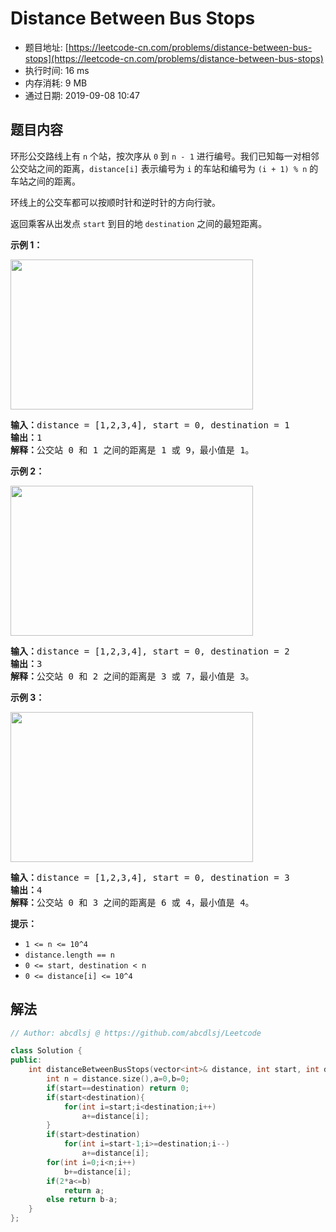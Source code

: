 # Distance Between Bus Stops 
- 题目地址: [https://leetcode-cn.com/problems/distance-between-bus-stops](https://leetcode-cn.com/problems/distance-between-bus-stops)
- 执行时间: 16 ms
- 内存消耗: 9 MB
- 通过日期: 2019-09-08 10:47

## 题目内容
<p>环形公交路线上有 <code>n</code> 个站，按次序从 <code>0</code> 到 <code>n - 1</code> 进行编号。我们已知每一对相邻公交站之间的距离，<code>distance[i]</code> 表示编号为 <code>i</code> 的车站和编号为 <code>(i + 1) % n</code> 的车站之间的距离。</p>

<p>环线上的公交车都可以按顺时针和逆时针的方向行驶。</p>

<p>返回乘客从出发点 <code>start</code> 到目的地 <code>destination</code> 之间的最短距离。</p>



<p><strong>示例 1：</strong></p>

<p><img alt="" src="https://assets.leetcode-cn.com/aliyun-lc-upload/uploads/2019/09/08/untitled-diagram-1.jpg" style="height: 240px; width: 388px;"></p>

<pre><strong>输入：</strong>distance = [1,2,3,4], start = 0, destination = 1
<strong>输出：</strong>1
<strong>解释：</strong>公交站 0 和 1 之间的距离是 1 或 9，最小值是 1。</pre>



<p><strong>示例 2：</strong></p>

<p><img alt="" src="https://assets.leetcode-cn.com/aliyun-lc-upload/uploads/2019/09/08/untitled-diagram-1-1.jpg" style="height: 240px; width: 388px;"></p>

<pre><strong>输入：</strong>distance = [1,2,3,4], start = 0, destination = 2
<strong>输出：</strong>3
<strong>解释：</strong>公交站 0 和 2 之间的距离是 3 或 7，最小值是 3。
</pre>



<p><strong>示例 3：</strong></p>

<p><img alt="" src="https://assets.leetcode-cn.com/aliyun-lc-upload/uploads/2019/09/08/untitled-diagram-1-2.jpg" style="height: 240px; width: 388px;"></p>

<pre><strong>输入：</strong>distance = [1,2,3,4], start = 0, destination = 3
<strong>输出：</strong>4
<strong>解释：</strong>公交站 0 和 3 之间的距离是 6 或 4，最小值是 4。
</pre>



<p><strong>提示：</strong></p>

<ul>
	<li><code>1 <= n <= 10^4</code></li>
	<li><code>distance.length == n</code></li>
	<li><code>0 <= start, destination < n</code></li>
	<li><code>0 <= distance[i] <= 10^4</code></li>
</ul>


## 解法
```cpp
// Author: abcdlsj @ https://github.com/abcdlsj/Leetcode

class Solution {
public:
    int distanceBetweenBusStops(vector<int>& distance, int start, int destination) {
        int n = distance.size(),a=0,b=0;
        if(start==destination) return 0;
        if(start<destination){
            for(int i=start;i<destination;i++)
                a+=distance[i];
        }
        if(start>destination)
            for(int i=start-1;i>=destination;i--)
                a+=distance[i];
        for(int i=0;i<n;i++)
            b+=distance[i];
        if(2*a<=b)
            return a;
        else return b-a;
    }
};

```